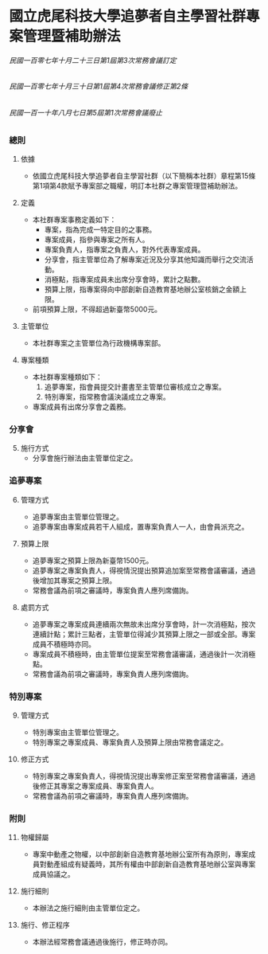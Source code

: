 # 國立虎尾科技大學追夢者自主學習社群專案管理暨補助辦法

###### 民國一百零七年十月二十三日第1屆第3次常務會議訂定
###### 民國一百零七年十月三十日第1屆第4次常務會議修正第2條
###### 民國一百一十年八月七日第5屆第1次常務會議廢止

### 總則

1. 依據
    - 依國立虎尾科技大學追夢者自主學習社群（以下簡稱本社群）章程第15條第1項第4款賦予專案部之職權，明訂本社群之專案管理暨補助辦法。

2. 定義
    - 本社群專案事務定義如下：
        - 專案，指為完成一特定目的之事務。
        - 專案成員，指參與專案之所有人。
        - 專案負責人，指專案之負責人，對外代表專案成員。
        - 分享會，指主管單位為了解專案近況及分享其他知識而舉行之交流活動。
        - 消極點，指專案成員未出席分享會時，累計之點數。
        - 預算上限，指專案得向中部創新自造教育基地辦公室核銷之金額上限。
    - 前項預算上限，不得超過新臺幣5000元。

3. 主管單位
    - 本社群專案之主管單位為行政機構專案部。

4. 專案種類
    - 本社群專案種類如下：
        1. 追夢專案，指會員提交計畫書至主管單位審核成立之專案。
        2. 特別專案，指常務會議決議成立之專案。
    - 專案成員有出席分享會之義務。

### 分享會

5. 施行方式
    - 分享會施行辦法由主管單位定之。

### 追夢專案

6. 管理方式
    - 追夢專案由主管單位管理之。
    - 追夢專案由專案成員若干人組成，置專案負責人一人，由會員派充之。

7. 預算上限
    - 追夢專案之預算上限為新臺幣1500元。
    - 追夢專案之專案負責人，得視情況提出預算追加案至常務會議審議，通過後增加其專案之預算上限。
    - 常務會議為前項之審議時，專案負責人應列席備詢。

8. 處罰方式
    - 追夢專案之專案成員連續兩次無故未出席分享會時，計一次消極點，按次連續計點；累計三點者，主管單位得減少其預算上限之一部或全部。專案成員不積極時亦同。
    - 專案成員不積極時，由主管單位提案至常務會議審議，通過後計一次消極點。
    - 常務會議為前項之審議時，專案負責人應列席備詢。

### 特別專案

9. 管理方式
    - 特別專案由主管單位管理之。
    - 特別專案之專案成員、專案負責人及預算上限由常務會議定之。

10. 修正方式
    - 特別專案之專案負責人，得視情況提出專案修正案至常務會議審議，通過後修正其專案之專案成員、專案負責人。
    - 常務會議為前項之審議時，專案負責人應列席備詢。

### 附則

11. 物權歸屬
    - 專案中動產之物權，以中部創新自造教育基地辦公室所有為原則，專案成員對動產組成有疑義時，其所有權由中部創新自造教育基地辦公室與專案成員協議之。

12. 施行細則
    - 本辦法之施行細則由主管單位定之。

13. 施行、修正程序
    - 本辦法經常務會議通過後施行，修正時亦同。